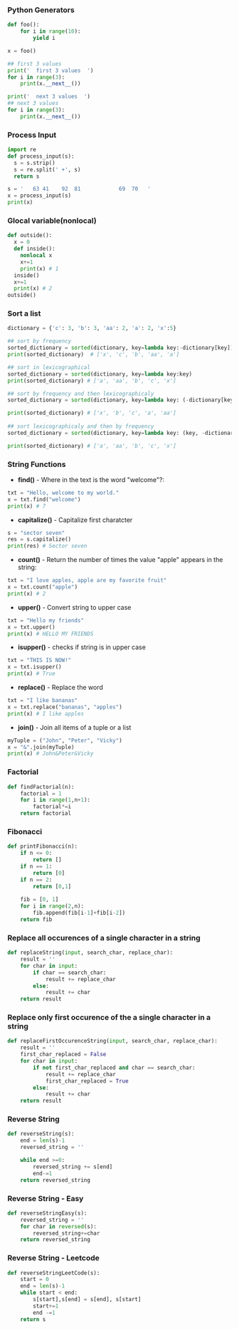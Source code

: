 ### Python Generators
```python
def foo():
    for i in range(10):
        yield i

x = foo()

## first 3 values
print('  first 3 values  ')
for i in range(3):
    print(x.__next__())

print('  next 3 values  ')
## next 3 values
for i in range(3):
    print(x.__next__())
```

### Process Input
```python
import re
def process_input(s):
  s = s.strip()
  s = re.split(' +', s)
  return s

s = '   63 41    92  81            69  70   '
x = process_input(s)
print(x)
```

### Glocal variable(nonlocal)
```python
def outside():
  x = 0
  def inside():
    nonlocal x
    x+=1
    print(x) # 1
  inside()
  x+=1
  print(x) # 2
outside()
```
### Sort a list
```python
dictionary = {'c': 3, 'b': 3, 'aa': 2, 'a': 2, 'x':5}

## sort by frequency
sorted_dictionary = sorted(dictionary, key=lambda key:-dictionary[key])
print(sorted_dictionary)  # ['x', 'c', 'b', 'aa', 'a']

## sort in lexicographical
sorted_dictionary = sorted(dictionary, key=lambda key:key)
print(sorted_dictionary) # ['a', 'aa', 'b', 'c', 'x']

## sort by frequency and then lexicographicaly 
sorted_dictionary = sorted(dictionary, key=lambda key: (-dictionary[key], key))

print(sorted_dictionary) # ['x', 'b', 'c', 'a', 'aa']
 
## sort lexicographicaly and then by frequency 
sorted_dictionary = sorted(dictionary, key=lambda key: (key, -dictionary[key]))

print(sorted_dictionary) # ['a', 'aa', 'b', 'c', 'x']
```

### String Functions
- **find()** - Where in the text is the word "welcome"?:
```python
txt = "Hello, welcome to my world."
x = txt.find("welcome")
print(x) # 7
```
- **capitalize()** - Capitalize first charatcter
```python
s = "sector seven"
res = s.capitalize()
print(res) # Sector seven
```
- **count()** - Return the number of times the value "apple" appears in the string:
```python
txt = "I love apples, apple are my favorite fruit"
x = txt.count("apple")
print(x) # 2
```
- **upper()** - Convert string to upper case
```python
txt = "Hello my friends"
x = txt.upper()
print(x) # HELLO MY FRIENDS
```
- **isupper()** - checks if string is in upper case
```python
txt = "THIS IS NOW!"
x = txt.isupper()
print(x) # True
```
- **replace()** - Replace the word
```python
txt = "I like bananas"
x = txt.replace("bananas", "apples")
print(x) # I like apples
```
- **join()** - Join all items of a tuple or a list
```python
myTuple = ("John", "Peter", "Vicky")
x = "&".join(myTuple)
print(x) # John&Peter&Vicky
```
### Factorial
```python
def findFactorial(n):
    factorial = 1
    for i in range(1,n+1):
        factorial*=i
    return factorial
```

### Fibonacci
```python
def printFibonacci(n):
    if n <= 0:
        return []
    if n == 1:
        return [0]
    if n == 2:
        return [0,1]
    
    fib = [0, 1]
    for i in range(2,n):
        fib.append(fib[i-1]+fib[i-2])
    return fib
```
### Replace all occurences of a single character in a string
```python
def replaceString(input, search_char, replace_char):
    result = ''
    for char in input:
        if char == search_char:
            result += replace_char
        else:
            result += char
    return result
```

### Replace only first occurence of the a single character in a string
```python
def replaceFirstOccurenceString(input, search_char, replace_char):
    result = ''
    first_char_replaced = False
    for char in input:
        if not first_char_replaced and char == search_char:
            result += replace_char
            first_char_replaced = True
        else:
            result += char
    return result
```

### Reverse String
```python
def reverseString(s):
    end = len(s)-1
    reversed_string = ''

    while end >=0:
        reversed_string += s[end]
        end-=1
    return reversed_string
```
### Reverse String - Easy
```python
def reverseStringEasy(s):
    reversed_string = ''
    for char in reversed(s):
        reversed_string+=char
    return reversed_string
```

### Reverse String - Leetcode
```python
def reverseStringLeetCode(s):
    start = 0
    end = len(s)-1
    while start < end:
        s[start],s[end] = s[end], s[start]
        start+=1
        end -=1
    return s
```


